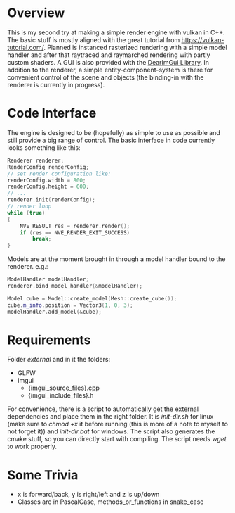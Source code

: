 # Overview
This is my second try at making a simple render engine with vulkan in C++. The basic stuff is mostly aligned with the great tutorial from https://vulkan-tutorial.com/.
Planned is instanced rasterized rendering with a simple model handler and after that raytraced and raymarched rendering with partly custom shaders. A GUI is also provided with the [DearImGui Library](https://github.com/ocornut/imgui).
In addition to the renderer, a simple entity-component-system is there for convenient control of the scene and objects (the binding-in with the renderer is currently in progress).

# Code Interface
The engine is designed to be (hopefully) as simple to use as possible and still provide a big range of control.
The basic interface in code currently looks something like this:
```c++
Renderer renderer;
RenderConfig renderConfig;
// set render configuration like:
renderConfig.width = 800;
renderConfig.height = 600;
// ...
renderer.init(renderConfig);
// render loop
while (true)
{
    NVE_RESULT res = renderer.render();
    if (res == NVE_RENDER_EXIT_SUCCESS)
        break;
}
```
Models are at the moment brought in through a model handler bound to the renderer. e.g.:
```c++
ModelHandler modelHandler;
renderer.bind_model_handler(&modelHandler);

Model cube = Model::create_model(Mesh::create_cube());
cube.m_info.position = Vector3(1, 0, 3);
modelHandler.add_model(&cube);
```


# Requirements
Folder *external* and in it the folders:
- GLFW
- imgui
    - {imgui_source_files}.cpp
    - {imgui_include_files}.h

For convenience, there is a script to automatically get the external dependencies and place them in the right folder. It is *init-dir.sh* for linux (make sure to *chmod +x* it before running (this is more of a note to myself to not forget it)) and *init-dir.bat* for windows. The script also generates the cmake stuff, so you can directly start with compiling. The script needs *wget* to work properly.

# Some Trivia
- x is forward/back, y is right/left and z is up/down
- Classes are in PascalCase, methods_or_functions in snake_case

